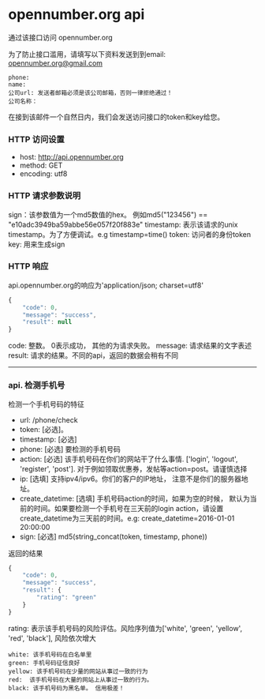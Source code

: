# opennumber.org api
通过该接口访问  opennumber.org

为了防止接口滥用，请填写以下资料发送到到email: opennumber.org@gmail.com
```
phone:
name:
公司url: 发送者邮箱必须是该公司邮箱，否则一律拒绝通过！
公司名称： 
```


在接到该邮件一个自然日内，我们会发送访问接口的token和key给您。




### HTTP 访问设置
- host: http://api.opennumber.org
- method: GET
- encoding: utf8


### HTTP 请求参数说明
sign：该参数值为一个md5数值的hex。 例如md5("123456") == "e10adc3949ba59abbe56e057f20f883e"
timestamp: 表示该请求的unix timestamp。为了方便调试。e.g timestamp=time()
token: 访问者的身份token
key:  用来生成sign



### HTTP 响应
api.opennumber.org的响应为'application/json; charset=utf8'
```javascript
{
    "code": 0,
    "message": "success",
    "result": null
}
```
code: 整数。 0表示成功， 其他的为请求失败。
message: 请求结果的文字表述
result: 请求的结果。不同的api，返回的数据会稍有不同


-------
### api. 检测手机号
检测一个手机号码的特征
- url: /phone/check
- token: [必选]。
- timestamp: [必选]
- phone: [必选] 要检测的手机号码
- action: [必选] 该手机号码在你们的网站干了什么事情. ['login', 'logout', 'register', 'post']. 对于例如领取优惠券，发帖等action=post。请谨慎选择
- ip: [选填] 支持ipv4/ipv6。你们的客户的IP地址， 注意不是你们的服务器地址。
- create_datetime: [选填] 手机号码action的时间，如果为空的时候， 默认为当前的时间。如果要检测一个手机号在三天前的login action，请设置create_datetime为三天前的时间。e.g: create_datetime=2016-01-01 20:00:00
- sign: [必选] md5(string_concat(token, timestamp, phone))

返回的结果
```javascript
{
    "code": 0,
    "message": "success",
    "result": {
        "rating": "green"
    }
}
```


rating: 表示该手机号码的风险评估。风险序列值为['white', 'green', 'yellow', 'red', 'black'], 风险依次增大

```
white: 该手机号码在白名单里
green: 手机号码征信良好
yellow: 该手机号码在少量的网站从事过一致的行为
red:  该手机号码在大量的网站上从事过一致的行为。
black: 该手机号码为黑名单。 信用极差！
```
